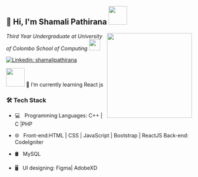 




 

<h2> 👋 Hi, I'm Shamali Pathirana <img src="https://media.giphy.com/media/mGcNjsfWAjY5AEZNw6/giphy.gif" width="50"></h2>
<img align='right' src="https://media.giphy.com/media/ieyl9zmCjO4b4t6qoY/giphy.gif" width="230">
<p><em>Third Year Undergraduate at University of Colombo School of Computing <img src="https://media.giphy.com/media/fYSnHlufseco8Fh93Z/giphy.gif" width="30"> 
</em></p>


[![Linkedin: shamalipathirana](https://img.shields.io/badge/-shamalipathirana-blue?style=flat-square&logo=Linkedin&logoColor=white&link=https://www.linkedin.com/in/shamali-pathirana-939b92201/)](https://www.linkedin.com/in/shamali-pathirana-939b92201/)


<img src="https://media.giphy.com/media/VgCDAzcKvsR6OM0uWg/giphy.gif" width="50">  
🌱 I’m currently learning React js

<h3>🛠 Tech Stack</h3>



- 💻 &nbsp; Programming Languages: C++ | C |PHP

- 🌐 &nbsp; Front-end:HTML | CSS | JavaScript | Bootstrap | ReactJS
            Back-end: CodeIgniter
- 🛢 &nbsp; MySQL 

- 🖥 &nbsp; UI designing: Figma| AdobeXD






